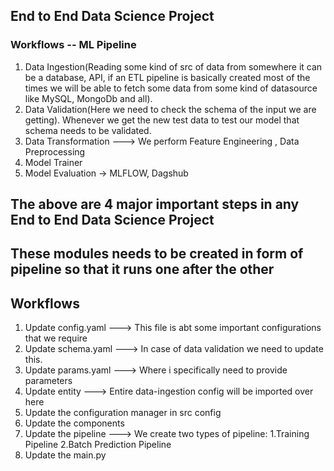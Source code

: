## End to End Data Science Project

### Workflows -- ML Pipeline

1. Data Ingestion(Reading some kind of src of data from somewhere it can be a database, API, if an ETL pipeline is basically created most of the times we will be able to fetch some data from some kind of datasource like MySQL, MongoDb and all).
2. Data Validation(Here we need to check the schema of the input we are getting). Whenever we get the new test data to test our model that schema needs to be validated.
3. Data Transformation  ---> We perform Feature Engineering , Data Preprocessing
4. Model Trainer
5. Model Evaluation -> MLFLOW, Dagshub

## The above are 4 major important steps in any End to End Data Science Project
## These modules needs to be created in form of pipeline so that it runs one after the other

## Workflows

1. Update config.yaml   ---> This file is abt some important configurations that we require
2. Update schema.yaml   ---> In case of data validation we need to update this.
3. Update params.yaml   ---> Where i specifically need to provide parameters
4. Update entity        ---> Entire data-ingestion config will be imported over here
5. Update the configuration manager in src config
6. Update the components
7. Update the pipeline  ---> We create two types of pipeline: 1.Training Pipeline 2.Batch Prediction Pipeline
8. Update the main.py
